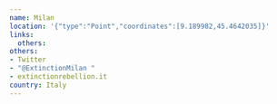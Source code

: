 ```yaml
---
name: Milan
location: '{"type":"Point","coordinates":[9.189982,45.4642035]}'
links:
  others: 
others:
- Twitter
- "@ExtinctionMilan "
- extinctionrebellion.it
country: Italy
---
```

